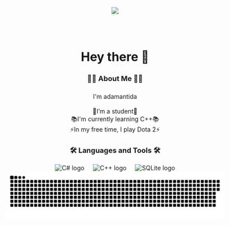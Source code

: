 <div align="center">
  <img height="150" src="https://i.pinimg.com/originals/bf/41/dd/bf41ddb85ad80d8b57d290921bdf0a0f.gif"  />
</div>

###

<br clear="both">

<h1 align="center">Hey there 👋</h1>

###

<h3 align="center">👩‍💻 About Me 👩‍💻</h3>

###
<div align="center">
I'm adamantida<br><br>
🔭I’m a student🔭<br>
📚I'm currently learning C++📚<br>
⚡In my free time, I play Dota 2⚡
</div>


<h3 align="center">🛠 Languages and Tools 🛠</h3>

<div align="center">
  <img src="https://cdn.jsdelivr.net/gh/devicons/devicon/icons/csharp/csharp-original.svg" height="40" alt="C# logo" />
  <img width="12" />
  <img src="https://cdn.jsdelivr.net/gh/devicons/devicon/icons/cplusplus/cplusplus-original.svg" height="40" alt="C++ logo" />
  <img width="12" />
  <img src="https://cdn.jsdelivr.net/gh/devicons/devicon/icons/sqlite/sqlite-original.svg" height="40" alt="SQLite logo" />
</div>

<div align="center">
  <img src="https://github.com/adamantida/adamantida/blob/output/github-contribution-grid-snake-dark.svg">
</div>
